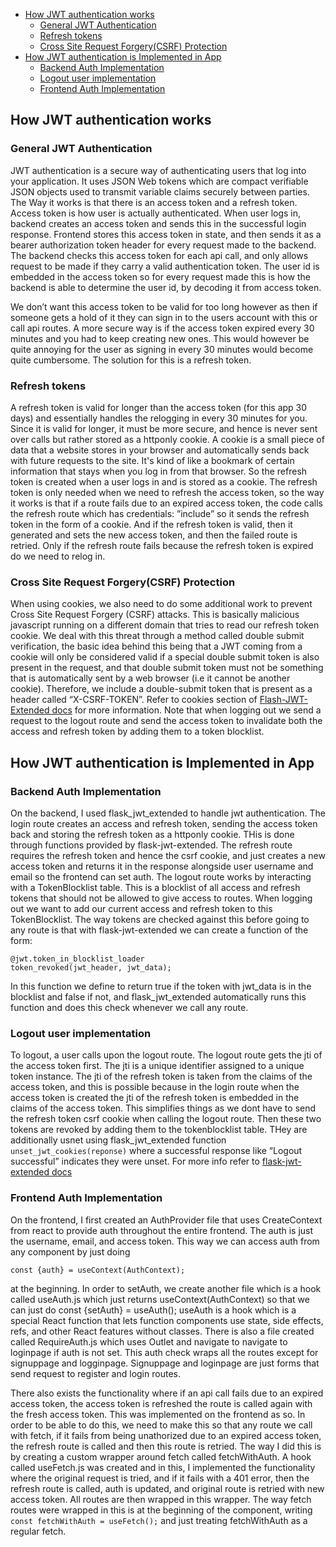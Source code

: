 - [How JWT authentication works](#how-jwt-authentication-works)
  - [General JWT Authentication](#general-jwt-authentication)
  - [Refresh tokens](#refresh-tokens)
  - [Cross Site Request Forgery(CSRF) Protection](#cross-site-request-forgerycsrf-protection)
- [How JWT authentication is Implemented in App](#how-jwt-authentication-is-implemented-in-app)
  - [Backend Auth Implementation](#backend-auth-implementation)
  - [Logout user implementation](#logout-user-implementation)
  - [Frontend Auth Implementation](#frontend-auth-implementation)

## How JWT authentication works

### General JWT Authentication

JWT authentication is a secure way of authenticating users that log into your application. It uses JSON Web tokens which are compact verifiable JSON objects used to transmit variable claims securely between parties. The Way it works is that there is an access token and a refresh token. Access token is how user is actually authenticated. When user logs in, backend creates an access token and sends this in the successful login response. Frontend stores this access token in state, and then sends it as a bearer authorization token header for every request made to the backend. The backend checks this access token for each api call, and only allows request to be made if they carry a valid authentication token. The user id is embedded in the access token so for every request made this is how the backend is able to determine the user id, by decoding it from access token.

We don’t want this access token to be valid for too long however as then if someone gets a hold of it they can sign in to the users account with this or call api routes. A more secure way is if the access token expired every 30 minutes and you had to keep creating new ones. This would however be quite annoying for the user as signing in every 30 minutes would become quite cumbersome. The solution for this is a refresh token.

### Refresh tokens

A refresh token is valid for longer than the access token (for this app 30 days) and essentially handles the relogging in every 30 minutes for you. Since it is valid for longer, it must be more secure, and hence is never sent over calls but rather stored as a httponly cookie. A cookie is a small piece of data that a website stores in your browser and automatically sends back with future requests to the site. It's kind of like a bookmark of certain information that stays when you log in from that browser. So the refresh token is created when a user logs in and is stored as a cookie. The refresh token is only needed when we need to refresh the access token, so the way it works is that if a route fails due to an expired access token, the code calls the refresh route which has credentials: ”include” so it sends the refresh token in the form of a cookie. And if the refresh token is valid, then it generated and sets the new access token, and then the failed route is retried. Only if the refresh route fails because the refresh token is expired do we need to relog in.

### Cross Site Request Forgery(CSRF) Protection

When using cookies, we also need to do some additional work to prevent Cross Site Request Forgery (CSRF) attacks. This is basically malicious javascript running on a different domain that tries to read our refresh token cookie. We deal with this threat through a method called double submit verification, the basic idea behind this being that a JWT coming from a cookie will only be considered valid if a special double submit token is also present in the request, and that double submit token must not be something that is automatically sent by a web browser (i.e it cannot be another cookie). Therefore, we include a double-submit token that is present as a header called “X-CSRF-TOKEN”. Refer to cookies section of [Flash-JWT-Extended docs](https://flask-jwt-extended.readthedocs.io/en/stable/token_locations.html) for more information. Note that when logging out we send a request to the logout route and send the access token to invalidate both the access and refresh token by adding them to a token blocklist.




## How JWT authentication is Implemented in App


### Backend Auth Implementation

On the backend, I used flask_jwt_extended to handle jwt authentication. The login route creates an access and refresh token, sending the access token back and storing the refresh token as a httponly cookie. THis is done through functions provided by flask-jwt-extended. The refresh route requires the refresh token and hence the csrf cookie, and just creates a new access token and returns it in the response alongside user username and email so the frontend can set auth. The logout route works by interacting with a TokenBlocklist table. This is a blocklist of all access and refresh tokens that should not be allowed to give access to routes. When logging out we want to add our current access and refresh token to this TokenBlocklist. The way tokens are checked against this before going to any route is that with flask-jwt-extended we can create a function of the form:

```
@jwt.token_in_blocklist_loader 
token_revoked(jwt_header, jwt_data);
```
 
In this function we define to return true if the token with jwt_data is in the blocklist and false if not, and flask_jwt_extended automatically runs this function and does this check whenever we call any route. 

### Logout user implementation

To logout, a user calls upon the logout route. The logout route gets the jti of the access token first. The jti is a unique identifier assigned to a unique token instance. The jti of the refresh token is taken from the claims of the access token, and this is possible because in the login route when the access token is created the jti of the refresh token is embedded in the claims of the access token. This simplifies things as we dont have to send the refresh token csrf cookie when calling the logout route. Then these two tokens are revoked by adding them to the tokenblocklist table. THey are additionally usnet using flask_jwt_extended function `unset_jwt_cookies(reponse)` where a successful response like “Logout successful” indicates they were unset. For more info refer to [flask-jwt-extended docs](https://flask-jwt-extended.readthedocs.io/en/stable/blocklist_and_token_revoking.html#revoking-refresh-tokens)


### Frontend Auth Implementation

On the frontend, I first created an AuthProvider file that uses CreateContext from react to provide auth throughout the entire frontend. The auth is just the username, email, and access token. This way we can access auth from any component by just doing 

`const {auth} = useContext(AuthContext);`

at the beginning. In order to setAuth, we create another file which is a hook called useAuth.js which just returns useContext(AuthContext) so that we can just do const {setAuth} = useAuth(); useAuth is a hook which is a special React function that lets function components use state, side effects, refs, and other React features without classes. There is also a file created called RequireAuth.js which uses Outlet and navigate to navigate to loginpage if auth is not set. This auth check wraps all the routes except for signuppage and logginpage. Signuppage and loginpage are just forms that send request to register and login routes. 

There also exists the functionality where if an api call fails due to an expired access token, the access token is refreshed the route is called again with the fresh access token. This was implemented on the frontend as so. In order to be able to do this, we need to make this so that any route we call with fetch, if it fails from being unathorized due to an expired access token, the refresh route is called and then this route is retried. The way I did this is by creating a custom wrapper around fetch called fetchWithAuth. A hook called useFetch.js was created and in this, I implemented the functionality where the original request is tried, and if it fails with a 401 error, then the refresh route is called, auth is updated, and original route is retried with new access token. All routes are then wrapped in this wrapper. The way fetch routes were wrapped in this is at the beginning of the component, writing `const fetchWithAuth = useFetch();` and just treating fetchWithAuth as a regular fetch.  
